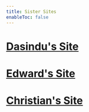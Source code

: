 ```yaml
---
title: Sister Sites
enableToc: false
---
```

# [Dasindu's Site](https://anonymoof1528.github.io/into-the-shadow-garten)

# [Edward's Site](https://eddietheed.github.io/obsidiannotes-v.3/)

# [Christian's Site](https://spicata.github.io/mint-fresh-notes/)



